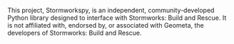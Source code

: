 This project, Stormworkspy, is an independent, community-developed Python library designed to interface with Stormworks: Build and Rescue. It is not affiliated with, endorsed by, or associated with Geometa, the developers of Stormworks: Build and Rescue.
